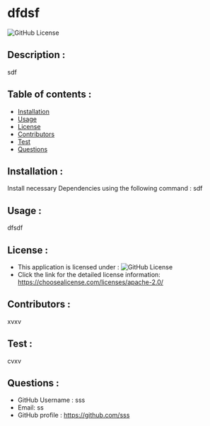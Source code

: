 # dfdsf
  ![GitHub License](https://shields.io/badge/license-Apache2.0-brightgreen)

  ## Description :
  sdf

  ## Table of contents :
  * [Installation](#installation)
  * [Usage](#usage)
  * [License](#license)
  * [Contributors](#contributors)
  * [Test](#test)
  * [Questions](#questions)

  ## Installation :
  Install necessary Dependencies using the following command :
  sdf

  ## Usage :
  dfsdf

  ## License :
  * This application is licensed under : ![GitHub License](https://shields.io/badge/license-Apache2.0-brightgreen)
   * Click the link for the detailed license information: https://choosealicense.com/licenses/apache-2.0/

  ## Contributors :
  xvxv

  ## Test :
  cvxv

  ## Questions :
  * GitHub Username : sss
  * Email: ss
  * GitHub profile : https://github.com/sss  
  
  